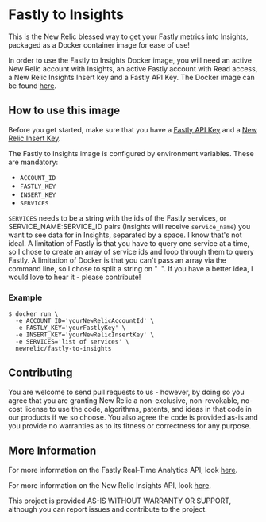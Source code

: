 # Fastly to Insights

This is the New Relic blessed way to get your Fastly metrics into Insights, packaged as a Docker container image for ease of use!

In order to use the Fastly to Insights Docker image, you will need an active New Relic account with Insights, an active Fastly account with Read access, a New Relic Insights Insert key and a Fastly API Key. The Docker image can be found [here](https://cloud.docker.com/swarm/newrelic/repository/docker/newrelic/fastly-to-insights/general).

## How to use this image

Before you get started, make sure that you have a [Fastly API Key](https://docs.fastly.com/guides/account-management-and-security/using-api-tokens) and a [New Relic Insert Key](https://docs.newrelic.com/docs/insights/insights-data-sources/custom-data/insert-custom-events-insights-api#register).

The Fastly to Insights image is configured by environment variables. These are mandatory:

* `ACCOUNT_ID`
* `FASTLY_KEY`
* `INSERT_KEY`
* `SERVICES`

`SERVICES` needs to be a string with the ids of the Fastly services, or SERVICE_NAME:SERVICE_ID pairs (Insights will receive `service_name`) you want to see data for in Insights, separated by a space. I know that's not ideal. A limitation of Fastly is that you have to query one service at a time, so I chose to create an array of service ids and loop through them to query Fastly. A limitation of Docker is that you can't pass an array via the command line, so I chose to split a string on "` `". If you have a better idea, I would love to hear it - please contribute!

### Example

```shell
$ docker run \
  -e ACCOUNT_ID='yourNewRelicAccountId' \
  -e FASTLY_KEY='yourFastlyKey' \
  -e INSERT_KEY='yourNewRelicInsertKey' \
  -e SERVICES='list of services' \
  newrelic/fastly-to-insights
```

## Contributing

You are welcome to send pull requests to us - however, by doing so you agree that you are granting New Relic a non-exclusive, non-revokable, no-cost license to use the code, algorithms, patents, and ideas in that code in our products if we so choose. You also agree the code is provided as-is and you provide no warranties as to its fitness or correctness for any purpose.

## More Information

For more information on the Fastly Real-Time Analytics API, look [here](https://docs.fastly.com/api/analytics).

For more information on the New Relic Insights API, look [here](https://docs.newrelic.com/docs/insights/insights-data-sources/custom-data/insert-custom-events-insights-api). 

This project is provided AS-IS WITHOUT WARRANTY OR SUPPORT, although you can report issues and contribute to the project.
